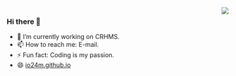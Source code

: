 <img align="right" src="https://github-readme-stats.vercel.app/api/top-langs/?username=io24m&layout=compact" />

### Hi there 👋

- 🔭 I’m currently working on CRHMS.
- 📫 How to reach me: E-mail.
- ⚡ Fun fact: Coding is my passion.
- 😄 [io24m.github.io](io24m.github.io)
<!--
**io24m/io24m** is a ✨ _special_ ✨ repository because its `README.md` (this file) appears on your GitHub profile.

Here are some ideas to get you started:

- 🔭 I’m currently working on ...
- 🌱 I’m currently learning ...
- 👯 I’m looking to collaborate on ...
- 🤔 I’m looking for help with ...
- 💬 Ask me about ...
- 📫 How to reach me: ...
- 😄 Pronouns: ...
- ⚡ Fun fact: ...
-->
